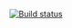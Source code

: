 [![Build status](https://ci.appveyor.com/api/projects/status/rxlp9k0npv3x3kd5/branch/main?svg=true)](https://ci.appveyor.com/project/DinckyBu/autojavaqahomework4/branch/main)


